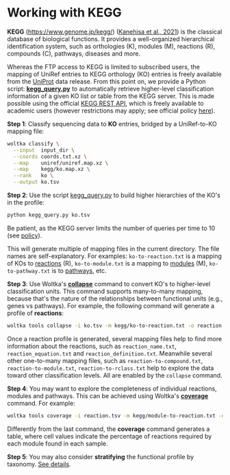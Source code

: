 # Working with KEGG

**KEGG** (https://www.genome.jp/kegg/) ([Kanehisa et al., 2021](https://academic.oup.com/nar/article/49/D1/D545/5943834)) is the classical database of biological functions. It provides a well-organized hierarchical identification system, such as orthologies (K), modules (M), reactions (R), compounds (C), pathways, diseases and more.

Whereas the FTP access to KEGG is limited to subscribed users, the mapping of UniRef entries to KEGG orthology (KO) entries is freely available from the [UniProt](https://www.uniprot.org/downloads) data release. From this point on, we provide a Python script: [**kegg_query.py**](https://github.com/qiyunzhu/utils/blob/main/kegg_query.py) to automatically retrieve higher-level classification information of a given KO list or table from the KEGG server. This is made possible using the official [KEGG REST API](https://www.kegg.jp/kegg/rest/), which is freely available to academic users (however restrictions may apply; see official policy [here](https://www.kegg.jp/kegg/rest/)).

**Step 1**: Classify sequencing data to **KO** entries, bridged by a UniRef-to-KO mapping file:

```bash
woltka classify \
  --input  input_dir \
  --coords coords.txt.xz \
  --map    uniref/uniref.map.xz \
  --map    kegg/ko.map.xz \
  --rank   ko \
  --output ko.tsv
```

**Step 2**: Use the script [kegg_query.py](https://github.com/qiyunzhu/utils/blob/main/kegg_query.py) to build higher hierarchies of the KO's in the profile:

```bash
python kegg_query.py ko.tsv
```

Be patient, as the KEGG server limits the number of queries per time to 10 (see [policy](https://www.kegg.jp/kegg/rest/keggapi.html#list)).

This will generate multiple of mapping files in the current directory. The file names are self-explanatory. For examples: `ko-to-reaction.txt` is a mapping of KOs to [reactions](https://www.genome.jp/kegg/reaction/) (R), `ko-to-module.txt` is a mapping to [modules](https://www.genome.jp/kegg/module.html) (M), `ko-to-pathway.txt` is to [pathways](https://www.genome.jp/kegg/pathway.html), etc.

**Step 3**: Use Woltka's [**collapse**](collapse.md) command to convert KO's to higher-level classification units. This command supports many-to-many mapping, because that's the nature of the relationships between functional units (e.g., genes vs pathways). For example, the following command will generate a profile of **reactions**:

```bash
woltka tools collapse -i ko.tsv -m kegg/ko-to-reaction.txt -o reaction.tsv
```

Once a reaction profile is generated, several mapping files help to find more information about the reactions, such as `reaction_name.txt`, `reaction_equation.txt` and `reaction_definition.txt`. Meanwhile several other one-to-many mapping files, such as `reaction-to-compound.txt`, `reaction-to-module.txt`, `reaction-to-rclass.txt` help to explore the data toward other classification levels. All are enabled by the `collapse` command.

**Step 4**: You may want to explore the completeness of individual reactions, modules and pathways. This can be achieved using Woltka's [**coverage**](coverage.md) command. For example:

```bash
woltka tools coverage -i reaction.tsv -m kegg/module-to-reaction.txt -o module.cov.tsv
```

Differently from the last command, the **coverage** command generates a table, where cell values indicate the percentage of reactions required by each module found in each sample.

**Step 5**: You may also consider **stratifying** the functional profile by taxonomy. [See details](stratify.md).
